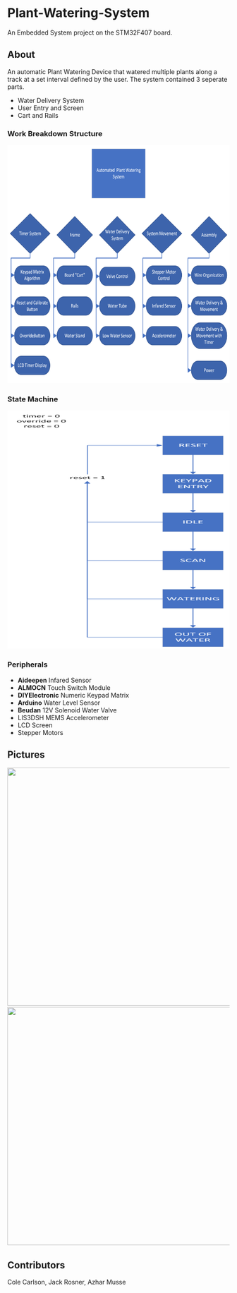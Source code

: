 # Plant-Watering-System

An Embedded System project on the STM32F407 board.  

## About

An automatic Plant Watering Device that watered multiple plants along a track at a set interval defined by the user.  The system contained 3 seperate parts.
- Water Delivery System
- User Entry and Screen
- Cart and Rails

### Work Breakdown Structure

<img src="/PNGs/Work Breakdown Structure.png"  width="960" height="540">

### State Machine

<img src="/PNGs/States.png"  width="960" height="540">

### Peripherals

- **Aideepen** Infared Sensor
- **ALMOCN** Touch Switch Module
- **DIYElectronic** Numeric Keypad Matrix
- **Arduino** Water Level Sensor
- **Beudan** 12V Solenoid Water Valve
- LIS3DSH MEMS Accelerometer
- LCD Screen
- Stepper Motors


## Pictures

<img src="/PNGs/IMG_4235.png"  width="960" height="540">
<img src="/PNGs/IMG_4236.png"  width="960" height="540">

## Contributors

Cole Carlson, Jack Rosner, Azhar Musse
